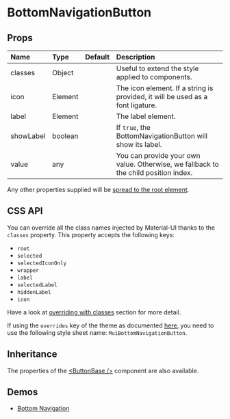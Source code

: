 <!--- This documentation is automatically generated, do not try to edit it. -->

# BottomNavigationButton



## Props
| Name | Type | Default | Description |
|:-----|:-----|:--------|:------------|
| classes | Object |  | Useful to extend the style applied to components. |
| icon | Element |  | The icon element. If a string is provided, it will be used as a font ligature. |
| label | Element |  | The label element. |
| showLabel | boolean |  | If `true`, the BottomNavigationButton will show its label. |
| value | any |  | You can provide your own value. Otherwise, we fallback to the child position index. |

Any other properties supplied will be [spread to the root element](/customization/api#spread).

## CSS API

You can override all the class names injected by Material-UI thanks to the `classes` property.
This property accepts the following keys:
- `root`
- `selected`
- `selectedIconOnly`
- `wrapper`
- `label`
- `selectedLabel`
- `hiddenLabel`
- `icon`

Have a look at [overriding with classes](/customization/overrides#overriding-with-classes)
section for more detail.

If using the `overrides` key of the theme as documented
[here](/customization/themes#customizing-all-instances-of-a-component-type),
you need to use the following style sheet name: `MuiBottomNavigationButton`.

## Inheritance

The properties of the [&lt;ButtonBase /&gt;](/api/button-base) component are also available.

## Demos

- [Bottom Navigation](/demos/bottom-navigation)

